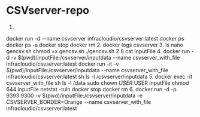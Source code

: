 # CSVserver-repo

1.
docker run -d --name csvserver infracloudio/csvserver:latest
docker ps
docker ps -a
docker stop
docker rm
2.
docker logs csvserver
3.
ls
nano gencsv.sh 
chmod +x gencsv.sh
./gencsv.sh 2 8
cat inputFile
4.
docker run -d -v $(pwd)/inputFile:/csvserver/inputdata --name csvserver_with_file infracloudio/csvserver:latest 
docker run -it -v $(pwd)/inputFile:/csvserver/inputdata --name csvserver_with_file infracloudio/csvserver:latest sh
ls -l /csvserver/inputdata
5.
docker exec -it csvserver_with_file sh
ls -l /data
sudo chown $USER:$USER inputFile
chmod 644 inputFile
netstat -tuln
docker stop
docker rm
6.
docker run -d -p 9393:9300 -v $(pwd)/inputFile:/csvserver/inputdata -e CSVSERVER_BORDER=Orange --name csvserver_with_file infracloudio/csvserver:latest
